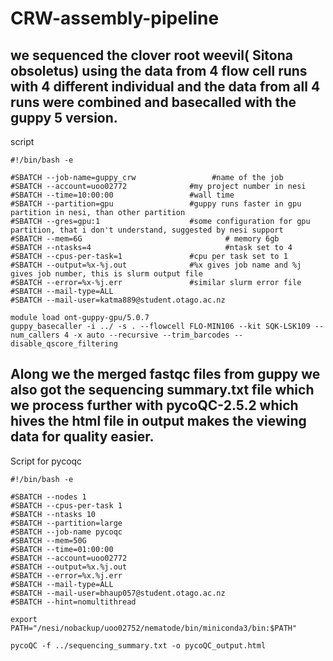 # CRW-assembly-pipeline
## we sequenced the clover root weevil( Sitona obsoletus) using the data from 4 flow cell runs with 4 different individual and the data from all 4 runs were combined and basecalled with the guppy 5 version.
script
```
#!/bin/bash -e

#SBATCH --job-name=guppy_crw                 #name of the job
#SBATCH --account=uoo02772              #my project number in nesi
#SBATCH --time=10:00:00                 #wall time
#SBATCH --partition=gpu                 #guppy runs faster in gpu partition in nesi, than other partition
#SBATCH --gres=gpu:1                    #some configuration for gpu partition, that i don't understand, suggested by nesi support
#SBATCH --mem=6G                                # memory 6gb
#SBATCH --ntasks=4                              #ntask set to 4
#SBATCH --cpus-per-task=1               #cpu per task set to 1
#SBATCH --output=%x-%j.out              #%x gives job name and %j gives job number, this is slurm output file
#SBATCH --error=%x-%j.err               #similar slurm error file
#SBATCH --mail-type=ALL
#SBATCH --mail-user=katma889@student.otago.ac.nz

module load ont-guppy-gpu/5.0.7
guppy_basecaller -i ../ -s . --flowcell FLO-MIN106 --kit SQK-LSK109 --num_callers 4 -x auto --recursive --trim_barcodes --disable_qscore_filtering

```
##  Along we the merged fastqc files from guppy we also got the sequencing summary.txt file which we process further with pycoQC-2.5.2 which hives the html file in output makes the viewing data for quality easier.
Script for pycoqc
```
#!/bin/bash -e

#SBATCH --nodes 1
#SBATCH --cpus-per-task 1
#SBATCH --ntasks 10
#SBATCH --partition=large
#SBATCH --job-name pycoqc
#SBATCH --mem=50G
#SBATCH --time=01:00:00
#SBATCH --account=uoo02772
#SBATCH --output=%x.%j.out
#SBATCH --error=%x.%j.err
#SBATCH --mail-type=ALL
#SBATCH --mail-user=bhaup057@student.otago.ac.nz
#SBATCH --hint=nomultithread

export PATH="/nesi/nobackup/uoo02752/nematode/bin/miniconda3/bin:$PATH"

pycoQC -f ../sequencing_summary.txt -o pycoQC_output.html
```
